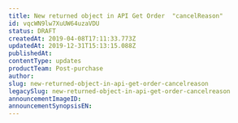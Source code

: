 ```yaml
---
title: New returned object in API Get Order  "cancelReason"
id: vqcWN9lw7XuUW64uzaVDU
status: DRAFT
createdAt: 2019-04-08T17:11:33.773Z
updatedAt: 2019-12-31T15:13:15.088Z
publishedAt: 
contentType: updates
productTeam: Post-purchase
author: 
slug: new-returned-object-in-api-get-order-cancelreason
legacySlug: new-returned-object-in-api-get-order-cancelreason
announcementImageID: 
announcementSynopsisEN: 
---
```



